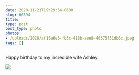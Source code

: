 ```yaml
---
date: 2020-11-21T19:29:54-0600
slug: 66594
title: 
type: post
post_type: photo
photos:
- /uploads/2020/af16a6e5-fb3c-418b-aee8-40575f51db6c.jpeg
tags: []
---
```

Happy birthday to my incredible wife Ashley.


![](/uploads/2020/af16a6e5-fb3c-418b-aee8-40575f51db6c.jpeg)



